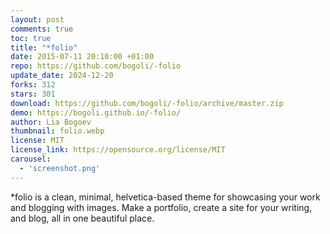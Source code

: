 ```yaml
---
layout: post
comments: true
toc: true
title: "*folio"
date: 2015-07-11 20:10:00 +01:00
repo: https://github.com/bogoli/-folio
update_date: 2024-12-20
forks: 312
stars: 301
download: https://github.com/bogoli/-folio/archive/master.zip
demo: https://bogoli.github.io/-folio/
author: Lia Bogoev
thumbnail: folio.webp
license: MIT
license_link: https://opensource.org/license/MIT
carousel:
  - 'screenshot.png'
---
```


*folio is a clean, minimal, helvetica-based theme for showcasing your work and blogging with images. Make a portfolio, create a site for your writing, and blog, all in one beautiful place.

